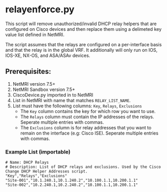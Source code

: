 # relayenforce.py

This script will remove unauthorized/invalid DHCP relay helpers that are
configured on Cisco devices and then replace them using a delimeted
key value list defined in NetMRI.

The script assumes that the relays are configured on a per-interface basis
and that the relay is in the global VRF. It additionally will only run on
IOS, IOS-XE, NX-OS, and ASA/ASAv devices.

## Prerequisites:
1. NetMRI version 7.5+
2. NetMRI Sandbox version 7.5+
3. CiscoDevice.py imported in to NetMRI
4. List in NetMRI with name that matches `RELAY_LIST_NAME`.
5. List must have the following columns: `Key`, `Relays`, `Exclusions`
   - The `Key` column contains the key for which row you want to use.
   - The `Relays` column must contain the IP addresses of the relays. Seperate multiple entries with commas.
   - The `Exclusions` column is for relay addresses that you want to remain on the interface (e.g: Cisco ISE). Seperate multiple entries with commas.

### Example List (importable)
```
# Name: DHCP Relays
# Description: List of DHCP relays and exclusions. Used by the Cisco Change DHCP Helper Addresses script.
"Key","Relays","Exclusions"
"Site-001","10.1.240.1,10.1.240.2","10.100.1.1,10.200.1.1"
"Site-002","10.2.240.1,10.2.240.2","10.100.1.1,10.200.1.1"
```
